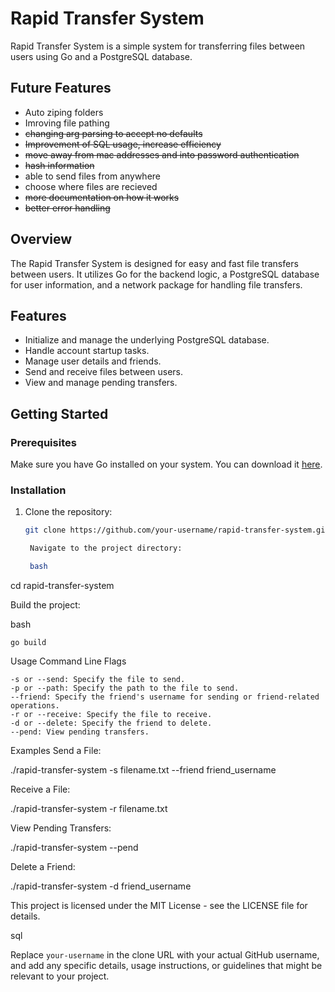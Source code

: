 # Rapid Transfer System

Rapid Transfer System is a simple system for transferring files between users using Go and a PostgreSQL database.

## Future Features

- Auto ziping folders
- Imroving file pathing
- ~~changing arg parsing to accept no defaults~~
- ~~Improvement of SQL usage, increase efficiency~~
- ~~move away from mac addresses and into password authentication~~
- ~~hash information~~
- able to send files from anywhere
- choose where files are recieved
- ~~more documentation on how it works~~
- ~~better error handling~~

## Overview

The Rapid Transfer System is designed for easy and fast file transfers between users. It utilizes Go for the backend logic, a PostgreSQL database for user information, and a network package for handling file transfers.

## Features

- Initialize and manage the underlying PostgreSQL database.
- Handle account startup tasks.
- Manage user details and friends.
- Send and receive files between users.
- View and manage pending transfers.

## Getting Started

### Prerequisites

Make sure you have Go installed on your system. You can download it [here](https://golang.org/dl/).

### Installation

1. Clone the repository:

   ```bash
   git clone https://github.com/your-username/rapid-transfer-system.git

    Navigate to the project directory:

    bash
   ```

cd rapid-transfer-system

Build the project:

bash

    go build

Usage
Command Line Flags

    -s or --send: Specify the file to send.
    -p or --path: Specify the path to the file to send.
    --friend: Specify the friend's username for sending or friend-related operations.
    -r or --receive: Specify the file to receive.
    -d or --delete: Specify the friend to delete.
    --pend: View pending transfers.

Examples
Send a File:

./rapid-transfer-system -s filename.txt --friend friend_username

Receive a File:

./rapid-transfer-system -r filename.txt

View Pending Transfers:

./rapid-transfer-system --pend

Delete a Friend:

./rapid-transfer-system -d friend_username

This project is licensed under the MIT License - see the LICENSE file for details.

sql

Replace `your-username` in the clone URL with your actual GitHub username, and add any specific details, usage instructions, or guidelines that might be relevant to your project.
